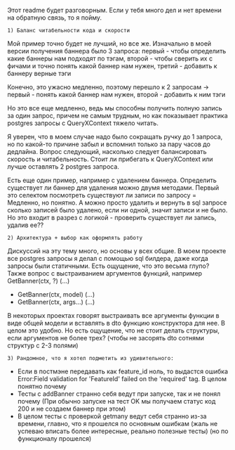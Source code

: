 Этот readme будет разговорным. Если у тебя много дел и нет времени на обратную связь, то я пойму.

    1) Баланс читабельности кода и скорости

Мой пример точно будет не лучший, но все же. Изначально в моей версии получения баннера было 3 запроса: первый - чтобы определить какие
баннеры нам подходят по тэгам, второй - чтобы сверить их с фичами и точно понять какой баннер нам нужен, третий - добавить к баннеру верные тэги

Конечно, это ужасно медленно, поэтому перешло к 2 запросам -> первый - понять какой баннер нам нужен, второй - добавить к ним тэги

Но это все еще медленно, ведь мы способны получить полную запись за один запрос, причем не самым трудным, но как показывает практика 
postgres запросы с QueryXContext тяжело читать. 

Я уверен, что в моем случае надо было сокращать ручку до 1 запроса, но по какой-то причине забыл и вспомнил только за пару часов до дедлайна.
Вопрос следующий, насколько следует балансировать скорость и читабельность. Стоит ли прибегать к QueryXContext или лучше оставлять 2 postgres запроса.

Есть еще один пример, например с удалением баннера. Определить существует ли баннер для удаления можно двумя методами. Первый это селектом посмотреть 
существуют ли записи по запросу = Медленно, но понятно. А можно просто удалить и вернуть в sql запросе сколько записей было удалено, если ни одной, значит
записи и не было. Но это входит в разрез с логикой - проверить существует ли запись, удалив ее??

    2) Архитектура + выбор как оформлять работу

Дискуссий на эту тему много, но основы у всех общие. В моем проекте все postgres запросы я делал с помощью sql билдера, даже
когда запросы были статичными. Есть ощущение, что это весьма глупо? Также вопрос с выстраиванием аргументов функций, например GetBanner(ctx, ?) (...)
- GetBanner(ctx, model) (...)
- GetBanner(ctx, args...) (...)

В некоторых проектах говорят выстраивать все аргументы функции в виде общей модели и вставлять в dto функцию конструктора для нее.
В целом это удобно. Но есть ощущение, что не стоит делать структуры, если аргументов не более трех? (чтобы не засорять dto сотнями структур с 2-3 полями)

    3) Рандомное, что я хотел подметить из удивительного:

- Если в постмэне передавать как feature_id ноль, то выдастся ошибка Error:Field validation for 'FeatureId' failed on the 'required' tag. В целом понятно почему
- Тесты с addBanner странно себя ведут при запуске, так и не понял почему (При обычно запуске на тест OK мы получаем статус код 200 и не создаем баннер при этом)
- В целом тесты с проверкой getmany ведут себя странно из-за времени, главно, что я прошелся по основным ошибкам (жаль не успеваю вписать более интересные, реально полезные тесты) (но по функционалу прошелся)